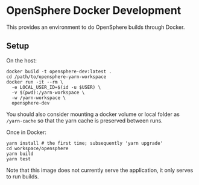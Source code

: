 # OpenSphere Docker Development

This provides an environment to do OpenSphere builds through Docker.


## Setup

On the host:

    docker build -t opensphere-dev:latest .
    cd /path/to/opensphere-yarn-workspace
    docker run -it --rm \
      -e LOCAL_USER_ID=$(id -u $USER) \
      -v $(pwd):/yarn-workspace \
      -w /yarn-workspace \
      opensphere-dev

You should also consider mounting a docker volume or local folder as `/yarn-cache` so that the yarn cache is preserved between runs.

Once in Docker:

    yarn install # the first time; subsequently 'yarn upgrade'
    cd workspace/opensphere
    yarn build
    yarn test

Note that this image does not currently serve the application, it only serves to run builds.
